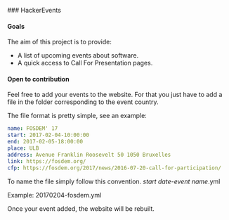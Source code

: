 ### HackerEvents

#### Goals

The aim of this project is to provide:

* A list of upcoming events about software.
* A quick access to Call For Presentation pages.


#### Open to contribution

Feel free to add your events to the website. For that you just have to add a file in the folder corresponding to the event country.

The file format is pretty simple, see an example:

```yaml
name: FOSDEM' 17
start: 2017-02-04-10:00:00
end: 2017-02-05-18:00:00
place: ULB
address: Avenue Franklin Roosevelt 50 1050 Bruxelles
link: https://fosdem.org/
cfp: https://fosdem.org/2017/news/2016-07-20-call-for-participation/
```

To name the file simply follow this convention.
*start date*-*event name*.yml

Example: 20170204-fosdem.yml

Once your event added, the website will be rebuilt. 
